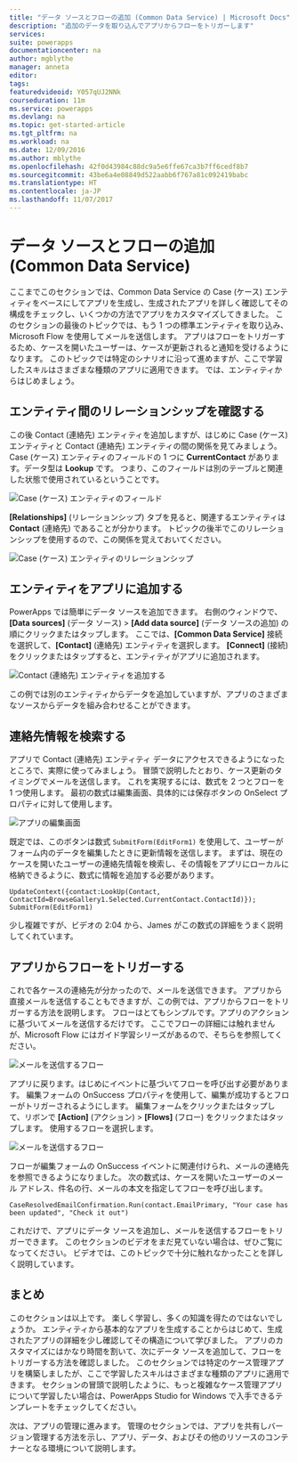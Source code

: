 ```yaml
---
title: "データ ソースとフローの追加 (Common Data Service) | Microsoft Docs"
description: "追加のデータを取り込んでアプリからフローをトリガーします"
services: 
suite: powerapps
documentationcenter: na
author: mgblythe
manager: anneta
editor: 
tags: 
featuredvideoid: Y057qUJ2NNk
courseduration: 11m
ms.service: powerapps
ms.devlang: na
ms.topic: get-started-article
ms.tgt_pltfrm: na
ms.workload: na
ms.date: 12/09/2016
ms.author: mblythe
ms.openlocfilehash: 42f0d43984c88dc9a5e6ffe67ca3b7ff6cedf8b7
ms.sourcegitcommit: 43be6a4e08849d522aabb6f767a81c092419babc
ms.translationtype: HT
ms.contentlocale: ja-JP
ms.lasthandoff: 11/07/2017
---
```

# <a name="add-a-data-source-and-flow-common-data-service"></a>データ ソースとフローの追加 (Common Data Service)
ここまでこのセクションでは、Common Data Service の Case (ケース) エンティティをベースにしてアプリを生成し、生成されたアプリを詳しく確認してその構成をチェックし、いくつかの方法でアプリをカスタマイズしてきました。 このセクションの最後のトピックでは、もう 1 つの標準エンティティを取り込み、Microsoft Flow を使用してメールを送信します。 アプリはフローをトリガーするため、ケースを開いたユーザーは、ケースが更新されると通知を受けるようになります。 このトピックでは特定のシナリオに沿って進めますが、ここで学習したスキルはさまざまな種類のアプリに適用できます。 では、エンティティからはじめましょう。

## <a name="review-entity-relationships"></a>エンティティ間のリレーションシップを確認する
この後 Contact (連絡先) エンティティを追加しますが、はじめに Case (ケース) エンティティと Contact (連絡先) エンティティの間の関係を見てみましょう。 Case (ケース) エンティティのフィールドの 1 つに **CurrentContact** があります。データ型は **Lookup** です。 つまり、このフィールドは別のテーブルと関連した状態で使用されているということです。

![Case (ケース) エンティティのフィールド](./media/learning-case-app-add-source/case-fields.png)

**[Relationships]** (リレーションシップ) タブを見ると、関連するエンティティは**Contact** (連絡先) であることが分かります。 トピックの後半でこのリレーションシップを使用するので、この関係を覚えておいてください。

![Case (ケース) エンティティのリレーションシップ](./media/learning-case-app-add-source/case-relationships.png)

## <a name="add-an-entity-to-the-app"></a>エンティティをアプリに追加する
PowerApps では簡単にデータ ソースを追加できます。 右側のウィンドウで、**[Data sources]** (データ ソース) > **[Add data source]** (データ ソースの追加) の順にクリックまたはタップします。 ここでは、**[Common Data Service]** 接続を選択して、**[Contact]** (連絡先) エンティティを選択します。 **[Connect]** (接続) をクリックまたはタップすると、エンティティがアプリに追加されます。 

![Contact (連絡先) エンティティを追加する](./media/learning-case-app-add-source/contact-entity.png)

この例では別のエンティティからデータを追加していますが、アプリのさまざまなソースからデータを組み合わせることができます。 

## <a name="look-up-contact-information"></a>連絡先情報を検索する
アプリで Contact (連絡先) エンティティ データにアクセスできるようになったところで、実際に使ってみましょう。 冒頭で説明したとおり、ケース更新のタイミングでメールを送信します。 これを実現するには、数式を 2 つとフローを 1 つ使用します。 最初の数式は編集画面、具体的には保存ボタンの OnSelect プロパティに対して使用します。

![アプリの編集画面](./media/learning-case-app-add-source/edit-screen.png)

既定では、このボタンは数式 `SubmitForm(EditForm1)` を使用して、ユーザーがフォーム内のデータを編集したときに更新情報を送信します。 まずは、現在のケースを開いたユーザーの連絡先情報を検索し、その情報をアプリにローカルに格納できるように、数式に情報を追加する必要があります。 

```UpdateContext({contact:LookUp(Contact, ContactId=BrowseGallery1.Selected.CurrentContact.ContactId)}); SubmitForm(EditForm1)```

少し複雑ですが、ビデオの 2:04 から、James がこの数式の詳細をうまく説明してくれています。

## <a name="trigger-a-flow-from-the-app"></a>アプリからフローをトリガーする
これで各ケースの連絡先が分かったので、メールを送信できます。 アプリから直接メールを送信することもできますが、この例では、アプリからフローをトリガーする方法を説明します。 フローはとてもシンプルです。アプリのアクションに基づいてメールを送信するだけです。 ここでフローの詳細には触れませんが、Microsoft Flow にはガイド学習シリーズがあるので、そちらを参照してください。 

![メールを送信するフロー](./media/learning-case-app-add-source/email-flow.png)

アプリに戻ります。はじめにイベントに基づいてフローを呼び出す必要があります。 編集フォームの OnSuccess プロパティを使用して、編集が成功するとフローがトリガーされるようにします。 編集フォームをクリックまたはタップして、リボンで **[Action]** (アクション) > **[Flows]** (フロー) をクリックまたはタップします。 使用するフローを選択します。 

![メールを送信するフロー](./media/learning-case-app-add-source/add-flow-action.png)

フローが編集フォームの OnSuccess イベントに関連付けられ、メールの連絡先を参照できるようになりました。 次の数式は、ケースを開いたユーザーのメール アドレス、件名の行、メールの本文を指定してフローを呼び出します。 

```CaseResolvedEmailConfirmation.Run(contact.EmailPrimary, "Your case has been updated", "Check it out")```

これだけで、アプリにデータ ソースを追加し、メールを送信するフローをトリガーできます。 このセクションのビデオをまだ見ていない場合は、ぜひご覧になってください。 ビデオでは、このトピックで十分に触れなかったことを詳しく説明しています。

## <a name="wrapping-it-all-up"></a>まとめ
このセクションは以上です。 楽しく学習し、多くの知識を得たのではないでしょうか。 エンティティから基本的なアプリを生成することからはじめて、生成されたアプリの詳細を少し確認してその構造について学びました。 アプリのカスタマイズにはかなり時間を割いて、次にデータ ソースを追加して、フローをトリガーする方法を確認しました。 このセクションでは特定のケース管理アプリを構築しましたが、ここで学習したスキルはさまざまな種類のアプリに適用できます。 セクションの冒頭で説明したように、もっと複雑なケース管理アプリについて学習したい場合は、PowerApps Studio for Windows で入手できるテンプレートをチェックしてください。 

次は、アプリの管理に進みます。 管理のセクションでは、アプリを共有しバージョン管理する方法を示し、アプリ、データ、およびその他のリソースのコンテナーとなる環境について説明します。 

